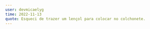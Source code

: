 ```yaml
---
user: devmicaelyg
time: 2022-11-13
quote: Esqueci de trazer um lençol para colocar no colchonete.
---
```

